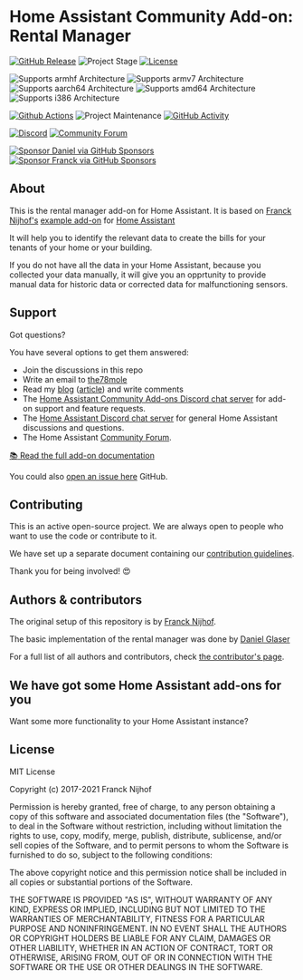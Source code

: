 # Home Assistant Community Add-on: Rental Manager

[![GitHub Release][releases-shield]][releases]
![Project Stage][project-stage-shield]
[![License][license-shield]](LICENSE.md)

![Supports armhf Architecture][armhf-shield]
![Supports armv7 Architecture][armv7-shield]
![Supports aarch64 Architecture][aarch64-shield]
![Supports amd64 Architecture][amd64-shield]
![Supports i386 Architecture][i386-shield]

[![Github Actions][github-actions-shield]][github-actions]
![Project Maintenance][maintenance-shield]
[![GitHub Activity][commits-shield]][commits]

[![Discord][discord-shield]][discord]
[![Community Forum][forum-shield]][forum]

[![Sponsor Daniel via GitHub Sponsors][github-sponsors-shield-the78mole]][github-sponsors-the78mole]
[![Sponsor Franck via GitHub Sponsors][github-sponsors-shield-frenck]][github-sponsors-frenck]

## About

This is the rental manager add-on for Home Assistant. It is
based on [Franck Nijhof's](https://github.com/frenck)
[example add-on](https://github.com/hassio-addons/addon-example)
for [Home Assistant](https://www.home-assistant.io/)

It will help you to identify the relevant data to create
the bills for your tenants of your home or your building.

If you do not have all the data in your Home Assistant, because you
collected your data manually, it will give you an opprtunity to
provide manual data for historic data or corrected data for
malfunctioning sensors.

## Support

Got questions?

You have several options to get them answered:

- Join the discussions in this repo
- Write an email to [the78mole](mailto:me@the78mole.de)
- Read my [blog](https://the78mole.de) ([article](https://the78mole.de/just-do-it-how-to-create-your-own-home-assistant-add-on-part-1/)) and write comments
- The [Home Assistant Community Add-ons Discord chat server][discord] for add-on
  support and feature requests.
- The [Home Assistant Discord chat server][discord-ha] for general Home
  Assistant discussions and questions.
- The Home Assistant [Community Forum][forum].

[:books: Read the full add-on documentation][docs]

You could also [open an issue here][issue] GitHub.

## Contributing

This is an active open-source project. We are always open to people who want to
use the code or contribute to it.

We have set up a separate document containing our
[contribution guidelines](.github/CONTRIBUTING.md).

Thank you for being involved! :heart_eyes:

## Authors & contributors

The original setup of this repository is by [Franck Nijhof][frenck].

The basic implementation of the rental manager was done by [Daniel Glaser][the78mole]

For a full list of all authors and contributors,
check [the contributor's page][contributors].

## We have got some Home Assistant add-ons for you

Want some more functionality to your Home Assistant instance?

## License

MIT License

Copyright (c) 2017-2021 Franck Nijhof

Permission is hereby granted, free of charge, to any person obtaining a copy
of this software and associated documentation files (the "Software"), to deal
in the Software without restriction, including without limitation the rights
to use, copy, modify, merge, publish, distribute, sublicense, and/or sell
copies of the Software, and to permit persons to whom the Software is
furnished to do so, subject to the following conditions:

The above copyright notice and this permission notice shall be included in all
copies or substantial portions of the Software.

THE SOFTWARE IS PROVIDED "AS IS", WITHOUT WARRANTY OF ANY KIND, EXPRESS OR
IMPLIED, INCLUDING BUT NOT LIMITED TO THE WARRANTIES OF MERCHANTABILITY,
FITNESS FOR A PARTICULAR PURPOSE AND NONINFRINGEMENT. IN NO EVENT SHALL THE
AUTHORS OR COPYRIGHT HOLDERS BE LIABLE FOR ANY CLAIM, DAMAGES OR OTHER
LIABILITY, WHETHER IN AN ACTION OF CONTRACT, TORT OR OTHERWISE, ARISING FROM,
OUT OF OR IN CONNECTION WITH THE SOFTWARE OR THE USE OR OTHER DEALINGS IN THE
SOFTWARE.

[aarch64-shield]: https://img.shields.io/badge/aarch64-yes-green.svg
[amd64-shield]: https://img.shields.io/badge/amd64-yes-green.svg
[armhf-shield]: https://img.shields.io/badge/armhf-yes-green.svg
[armv7-shield]: https://img.shields.io/badge/armv7-yes-green.svg
[commits-shield]: https://img.shields.io/github/commit-activity/y/the78mole/addon-rentman.svg
[commits]: https://github.com/the78mole/addon-rentman/commits/main
[contributors]: https://github.com/the78mole/addon-rentman/graphs/contributors
[discord-ha]: https://discord.gg/c5DvZ4e
[discord-shield]: https://img.shields.io/discord/478094546522079232.svg
[discord]: https://discord.me/hassioaddons
[docs]: https://github.com/the78mole/addon-rentman/blob/main/rentman/DOCS.md
[forum-shield]: https://img.shields.io/badge/community-forum-brightgreen.svg
[forum]: https://community.home-assistant.io/t/repository-community-hass-io-add-ons/24705?u=frenck
[frenck]: https://github.com/frenck
[the78mole]: https://github.com/the78mole
[github-actions-shield]: https://github.com/the78mole/addon-rentman/workflows/CI/badge.svg
[github-actions]: https://github.com/the78mole/addon-rentman/actions
[github-sponsors-shield-frenck]: https://frenck.dev/wp-content/uploads/2019/12/github_sponsor.png
[github-sponsors-shield-the78mole]: https://the78mole.de/wp-content/uploads/2021/10/button_sponsor_the78mole.png
[github-sponsors-frenck]: https://github.com/sponsors/frenck
[github-sponsors-the78mole]: https://github.com/sponsors/the78mole
[i386-shield]: https://img.shields.io/badge/i386-yes-green.svg
[issue]: https://github.com/the78mole/addon-rentman/issues
[license-shield]: https://img.shields.io/github/license/the78mole/addon-rentman.svg
[maintenance-shield]: https://img.shields.io/maintenance/yes/2021.svg
[patreon-shield]: https://frenck.dev/wp-content/uploads/2019/12/patreon.png
[patreon]: https://www.patreon.com/frenck
[project-stage-shield]: https://img.shields.io/badge/project--stage-development-red.svg
[reddit]: https://reddit.com/r/homeassistant
[releases-shield]: https://img.shields.io/github/release/the78mole/addon-rentman.svg
[releases]: https://github.com/the78mole/addon-rentman/releases
[repository]: https://github.com/hassio-addons/repository
